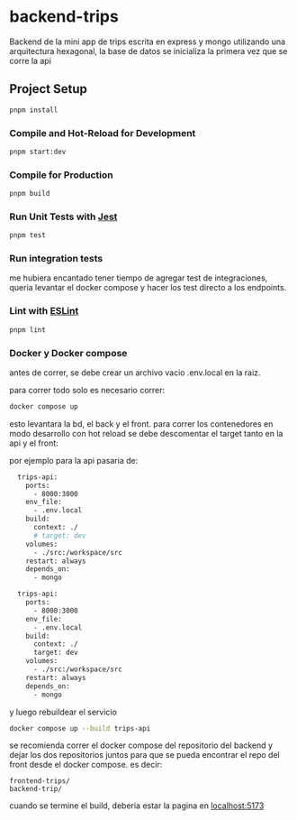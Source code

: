 # backend-trips

Backend de la mini app de trips escrita en express y mongo utilizando una arquitectura hexagonal,
la base de datos se inicializa la primera vez que se corre la api

## Project Setup

```sh
pnpm install
```

### Compile and Hot-Reload for Development

```sh
pnpm start:dev
```

### Compile for Production

```sh
pnpm build
```

### Run Unit Tests with [Jest](https://jestjs.io/)

```sh
pnpm test
```

### Run integration tests

me hubiera encantado tener tiempo de agregar test de integraciones, queria levantar el docker compose
y hacer los test directo a los endpoints.

### Lint with [ESLint](https://eslint.org/)

```sh
pnpm lint
```

### Docker y Docker compose

antes de correr, se debe crear un archivo vacio .env.local en la raiz.

para correr todo solo es necesario correr:
```sh
docker compose up
```
esto levantara la bd, el back y el front.
para correr los contenedores en modo desarrollo con hot reload se debe descomentar el target tanto en 
la api y el front:

por ejemplo para la api pasaria de:

```sh
  trips-api:
    ports: 
      - 8000:3000
    env_file:
      - .env.local
    build:
      context: ./
      # target: dev
    volumes:
      - ./src:/workspace/src
    restart: always
    depends_on:
      - mongo
```

```sh
  trips-api:
    ports: 
      - 8000:3000
    env_file:
      - .env.local
    build:
      context: ./
      target: dev
    volumes:
      - ./src:/workspace/src
    restart: always
    depends_on:
      - mongo
```
y luego rebuildear el servicio

```sh
docker compose up --build trips-api
```

se recomienda correr el docker compose del repositorio del backend y dejar los dos repositorios juntos para 
que se pueda encontrar el repo del front desde el docker compose. es decir:

```
frontend-trips/
backend-trip/
```

cuando se termine el build, deberia estar la pagina en [localhost:5173](http://localhost:5173)
